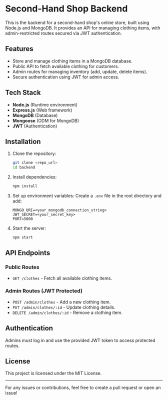 # Second-Hand Shop Backend

This is the backend for a second-hand shop's online store, built using Node.js and MongoDB. It provides an API for managing clothing items, with admin-restricted routes secured via JWT authentication.

## Features

- Store and manage clothing items in a MongoDB database.
- Public API to fetch available clothing for customers.
- Admin routes for managing inventory (add, update, delete items).
- Secure authentication using JWT for admin access.

## Tech Stack

- **Node.js** (Runtime environment)
- **Express.js** (Web framework)
- **MongoDB** (Database)
- **Mongoose** (ODM for MongoDB)
- **JWT** (Authentication)

## Installation

1. Clone the repository:
   ```sh
   git clone <repo_url>
   cd backend
   ```
2. Install dependencies:
   ```sh
   npm install
   ```
3. Set up environment variables:
   Create a `.env` file in the root directory and add:
   ```env
   MONGO_URI=<your_mongodb_connection_string>
   JWT_SECRET=<your_secret_key>
   PORT=5000
   ```
4. Start the server:
   ```sh
   npm start
   ```

## API Endpoints

### Public Routes

- `GET /clothes` - Fetch all available clothing items.

### Admin Routes (JWT Protected)

- `POST /admin/clothes` - Add a new clothing item.
- `PUT /admin/clothes/:id` - Update clothing details.
- `DELETE /admin/clothes/:id` - Remove a clothing item.

## Authentication

Admins must log in and use the provided JWT token to access protected routes.

## License

This project is licensed under the MIT License.

---

For any issues or contributions, feel free to create a pull request or open an issue!



